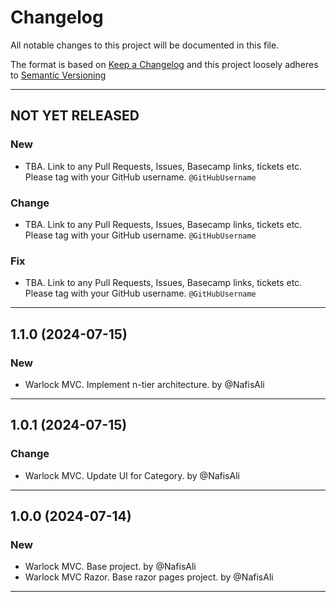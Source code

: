 # Changelog

All notable changes to this project will be documented in this file.

The format is based on [Keep a Changelog](http://keepachangelog.com/en/1.0.0/) and this project loosely adheres to [Semantic Versioning](http://semver.org/spec/v2.0.0.html)

---

## NOT YET RELEASED

### New

- TBA. Link to any Pull Requests, Issues, Basecamp links, tickets etc. Please tag with your GitHub username. `@GitHubUsername`

### Change

- TBA. Link to any Pull Requests, Issues, Basecamp links, tickets etc. Please tag with your GitHub username. `@GitHubUsername`

### Fix

- TBA. Link to any Pull Requests, Issues, Basecamp links, tickets etc. Please tag with your GitHub username. `@GitHubUsername`

---

## 1.1.0 (2024-07-15)

### New

- Warlock MVC. Implement n-tier architecture. by @NafisAli

---

## 1.0.1 (2024-07-15)

### Change

- Warlock MVC. Update UI for Category. by @NafisAli

---

## 1.0.0 (2024-07-14)

### New

- Warlock MVC. Base project. by @NafisAli
- Warlock MVC Razor. Base razor pages project. by @NafisAli

---